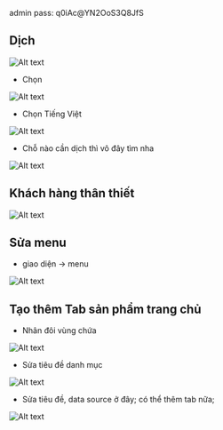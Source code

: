 admin
pass: q0iAc@YN2OoS3Q8JfS

## Dịch
![Alt text](https://i.imgur.com/Z0qsJz7.jpeg)

- Chọn

![Alt text](https://i.imgur.com/bAK3CQj.jpeg)

- Chọn Tiếng Việt

![Alt text](https://i.imgur.com/woYgkux.jpeg)

- Chỗ nào cần dịch thì vô đây tìm nha

![Alt text](https://i.imgur.com/M3q7BZy.jpeg)

## Khách hàng thân thiết
![Alt text](https://i.imgur.com/iBiQGq9.jpeg)

## Sửa menu

- giao diện -> menu
 
![Alt text](https://i.imgur.com/2D5QCK1.jpeg)

## Tạo thêm Tab sản phẩm trang chủ
- Nhân đôi vùng chứa

![Alt text](https://i.imgur.com/B3OVb85.jpeg)

- Sửa tiêu đề danh mục

![Alt text](https://i.imgur.com/zrUj9nl.jpeg)

- Sửa tiêu đề, data source ở đây; có thể thêm tab nữa;

![Alt text](https://i.imgur.com/OC3MWrW.jpeg)
